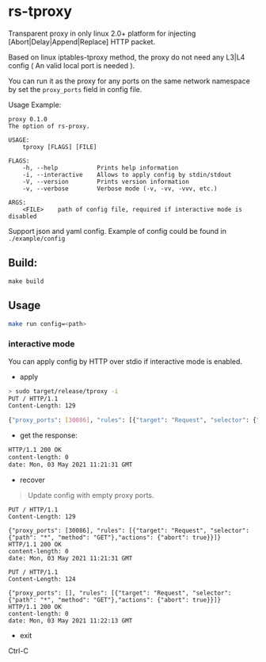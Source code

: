# rs-tproxy

Transparent proxy in only linux 2.0+ platform for injecting [Abort|Delay|Append|Replace] HTTP packet.

Based on linux iptables-tproxy method, the proxy do not need any L3|L4 config ( An valid local port is needed ). 

You can run it as the proxy for any ports on the same network namespace by set the `proxy_ports` field in config file.

Usage Example:

```
proxy 0.1.0
The option of rs-proxy.

USAGE:
    tproxy [FLAGS] [FILE]

FLAGS:
    -h, --help           Prints help information
    -i, --interactive    Allows to apply config by stdin/stdout
    -V, --version        Prints version information
    -v, --verbose        Verbose mode (-v, -vv, -vvv, etc.)

ARGS:
    <FILE>    path of config file, required if interactive mode is disabled
```
Support json and yaml config. Example of config could be found in `./example/config`

## Build:
```
make build
```

## Usage

```bash
make run config=<path>
```

### interactive mode

You can apply config by HTTP over stdio if interactive mode is enabled.

- apply

```bash
> sudo target/release/tproxy -i
PUT / HTTP/1.1
Content-Length: 129

{"proxy_ports": [30086], "rules": [{"target": "Request", "selector": {"path": "*", "method": "GET"},"actions": {"abort": true}}]}
```

- get the response:

```bash
HTTP/1.1 200 OK
content-length: 0
date: Mon, 03 May 2021 11:21:31 GMT
```

- recover

> Update config with empty proxy ports.

```
PUT / HTTP/1.1
Content-Length: 129

{"proxy_ports": [30086], "rules": [{"target": "Request", "selector": {"path": "*", "method": "GET"},"actions": {"abort": true}}]}
HTTP/1.1 200 OK
content-length: 0
date: Mon, 03 May 2021 11:21:31 GMT

PUT / HTTP/1.1
Content-Length: 124

{"proxy_ports": [], "rules": [{"target": "Request", "selector": {"path": "*", "method": "GET"},"actions": {"abort": true}}]}
HTTP/1.1 200 OK
content-length: 0
date: Mon, 03 May 2021 11:22:13 GMT
```

- exit

Ctrl-C